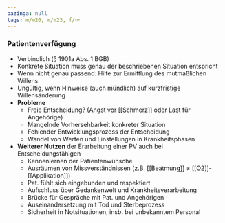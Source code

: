 ```yaml
---
bazinga: null
tags: m/m20, m/m23, f/💤
---
```

### Patientenverfügung
- Verbindlich (§ 1901a Abs. 1 BGB)
- Konkrete Situation muss genau der beschriebenen Situation entspricht
- Wenn nicht genau passend: Hilfe zur Ermittlung des mutmaßlichen Willens
- Ungültig, wenn Hinweise (auch mündlich) auf kurzfristige Willensänderung
- **Probleme**
	- Freie Entscheidung? (Angst vor [[Schmerz]] oder Last für Angehörige)
	- Mangelnde Vorhersehbarkeit konkreter Situation
	- Fehlender Entwicklungsprozess der Entscheidung
	- Wandel von Werten und Einstellungen in Krankheitsphasen
- **Weiterer Nutzen** der Erarbeitung einer PV auch bei Entscheidungsfähigen
	- Kennenlernen der Patientenwünsche
	- Ausräumen von Missverständnissen (z.B. [[Beatmung]] ≠ [[O2]]-[[Applikation]])
	- Pat. fühlt sich eingebunden und respektiert
	- Aufschluss über Gedankenwelt und Krankheitsverarbeitung
	- Brücke für Gespräche mit Pat. und Angehörigen
	- Auseinandersetzung mit Tod und Sterbeprozess
	- Sicherheit in Notsituationen, insb. bei unbekanntem Personal